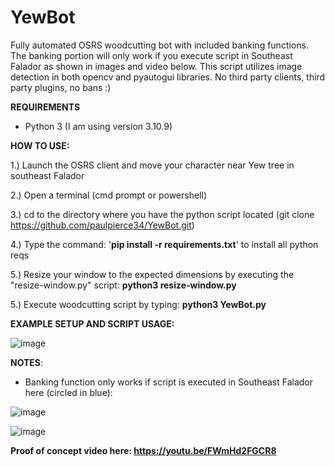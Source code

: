 # YewBot
Fully automated OSRS woodcutting bot with included banking functions. The banking portion will only work if you execute script in Southeast Falador as shown in images and video below. This script utilizes image detection in both opencv and pyautogui libraries. No third party clients, third party plugins, no bans :) 




**REQUIREMENTS**

- Python 3 (I am using version 3.10.9)

**HOW TO USE:**

1.) Launch the OSRS client and move your character near Yew tree in southeast Falador

2.) Open a terminal (cmd prompt or powershell)

3.) cd to the directory where you have the python script located (git clone https://github.com/paulpierce34/YewBot.git)

4.) Type the command: '**pip install -r requirements.txt**' to install all python reqs

5.) Resize your window to the expected dimensions by executing the "resize-window.py" script: **python3 resize-window.py**

5.) Execute woodcutting script by typing: **python3 YewBot.py**

**EXAMPLE SETUP AND SCRIPT USAGE:**

![image](https://user-images.githubusercontent.com/33561650/220514760-a84d6b64-8ba6-4a4b-8249-24d2f996a384.png)





**NOTES**:


- Banking function only works if script is executed in Southeast Falador here (circled in blue):

![image](https://user-images.githubusercontent.com/33561650/219968282-2b548a4b-6034-47ce-8eac-ba5dbb735231.png)

![image](https://user-images.githubusercontent.com/33561650/220515027-8f019073-e19f-4f29-912b-49ccf053e84a.png)



**Proof of concept video here: https://youtu.be/FWmHd2FGCR8**
